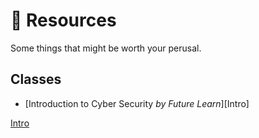 # :orange_book: Resources

Some things that might be worth your perusal.

## Classes

- [Introduction to Cyber Security _by Future Learn_][Intro]

[Intro](https://www.futurelearn.com/courses/introduction-to-cyber-security)

